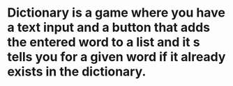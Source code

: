 # Dictionary is a game where you have a text input and a button that adds the entered word to a list and it s tells you for a given word if it already exists in the dictionary.
